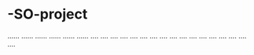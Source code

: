 # -SO-project
......
......
......
......
......
......
....
....
....
....
....
....
....
....
....
....
....
....
....
....
....
....
....
